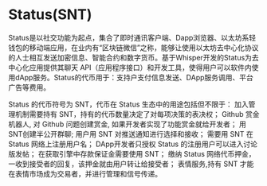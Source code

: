 # 

# Status(SNT)

Status是以社交功能为起点，集合了即时通讯客户端、Dapp浏览器、以太坊系轻钱包的移动端应用，在业内有“区块链微信”之称，能够让使用以太坊去中心化协议的人士相互发送加密信息、智能合约和数字货币。基于Whisper开发的Status为去中心化应用提供其聊天 API（应用程序接口）和开发工具，使得用户可以软件内使用dApp服务。Status的代币用于：支持户支付信息发送、DApp服务调用、平台广告等费用。

Status 的代币符号为 SNT，代币在 Status 生态中的用途包括但不限于：
加入管理机制需要持有 SNT，持有的代币数量决定了对每项决策的表决权；
Github 赏金机器人, 对 Github 问题创建赏金, 如果开发者实现了功能赏金就给开发者；
用SNT创建半公开群聊;
用户用 SNT 对推送通知进行选择和接收；
需要用 SNT 在 Status 网络上注册用户名；
DApp开发者只授权 Status 的注册用户可以进入讨论版发帖；
在获取引擎中存款保证金需要使用 SNT；
缴纳 Status 网络代币押金，一收到接受者的回复，该押金就由用户转让给接受者；
表情服务,持有 SNT 才能在表情市场成为交易者，并进行管理和信号传递。

